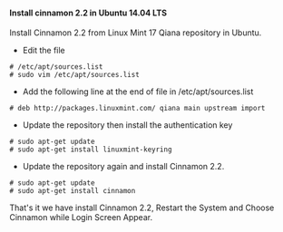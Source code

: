 #### Install cinnamon 2.2 in Ubuntu 14.04 LTS

Install Cinnamon 2.2 from Linux Mint 17 Qiana repository in Ubuntu.

* Edit the file

```
# /etc/apt/sources.list
# sudo vim /etc/apt/sources.list
```

* Add the following line at the end of file in /etc/apt/sources.list

```
# deb http://packages.linuxmint.com/ qiana main upstream import
```

* Update the repository then install the authentication key

```
# sudo apt-get update
# sudo apt-get install linuxmint-keyring
```

* Update the repository again and install Cinnamon 2.2.


```
# sudo apt-get update
# sudo apt-get install cinnamon
```
That's it we have install Cinnamon 2.2, Restart the System and Choose Cinnamon while Login Screen Appear.

